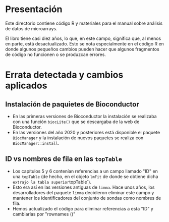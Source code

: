 # Presentación

Este directorio contiene código R y materiales para el manual sobre análisis de datos de microarrays.

El libro tiene casi diez años, lo que, en este campo, significa que, al menos en parte, está desactualizado. 
Esto se nota especialmente en el código R en donde algunos pequeños cambios pueden hacer que algunos fragmentos de código no funcionen o se produzcan errores. 


# Errata detectada y cambios aplicados

## Instalación de paquietes de Bioconductor

- En las primeras versiones de Bioconductor la instalación se realizaba con una función `biocLite()` que se descargaba de la web de Bioconductor.
- En las versiones del año 2020 y posteriores está disponible el paquete `BiocManager` y la instalación de nuevos paquetes se realiza con `BiocManager::install`. 

## ID vs nombres de fila en las `topTable`
- Los capítulos 5 y 6 contenían referencias a un campo llamado "ID" en una `topTable` (de hecho, en el objeto `lmFit` de donde se obtiene dicha `extrajo la tabla superior`topTable`).
- Esto era así en las versiones antiguas de `limma`. Hace unos años, los desarrolladores del paquete `limma` decidieron eliminar este campo y mantener los identificadores del conjunto de sondas como nombres de fila.
- Hemos actualizado el código para eliminar referencias a esta "ID" y cambiarlas por "rownames ()"